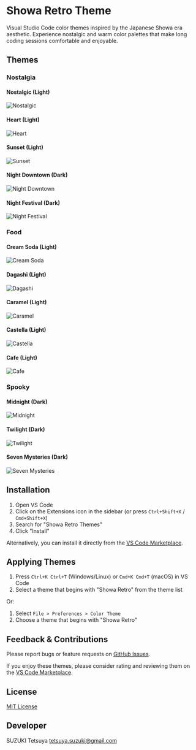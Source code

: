 # Showa Retro Theme

Visual Studio Code color themes inspired by the Japanese Showa era aesthetic. Experience nostalgic and warm color palettes that make long coding sessions comfortable and enjoyable.

## Themes

### Nostalgia

#### Nostalgic (Light)
![Nostalgic](https://github.com/user-attachments/assets/1a8ddfeb-5498-4fbb-90eb-34d9da50564d)

#### Heart (Light)
![Heart](https://github.com/user-attachments/assets/c4f11f76-a1e5-482a-8b8f-147ffc9a88b0)

#### Sunset (Light)
![Sunset](https://github.com/user-attachments/assets/af902d74-33e8-416d-b629-abc445185fa1)


#### Night Downtown (Dark)
![Night Downtown](https://github.com/user-attachments/assets/697a5eaa-3629-44f1-a141-f18cc29c6f48)

#### Night Festival (Dark)
![Night Festival](https://github.com/user-attachments/assets/6a21dc9f-db1d-4352-a086-a7cf6c83d2a5)

### Food

#### Cream Soda (Light)
![Cream Soda](https://github.com/user-attachments/assets/fa5d6b37-d12e-4a87-8b65-8bbaf894904f)

#### Dagashi (Light)
![Dagashi](https://github.com/user-attachments/assets/bd42bd62-a133-439e-a90d-49d1319174f5)

#### Caramel (Light)
![Caramel](https://github.com/user-attachments/assets/dc26df9d-cced-4512-957d-394b4d0922aa)


#### Castella (Light)
![Castella](https://github.com/user-attachments/assets/d59a444c-7130-4826-9b7e-772176bc56b2)


#### Cafe (Light)
![Cafe](https://github.com/user-attachments/assets/cba08c06-43f7-4731-aa25-c48ec70e9a87)


### Spooky

#### Midnight (Dark)
![Midnight](https://github.com/user-attachments/assets/541a0663-10ba-4066-bab0-521dcfcbcb4f)

#### Twilight (Dark)
![Twilight](https://github.com/user-attachments/assets/f69b543e-d0bc-46b6-81d9-7035cfbbf5f2)

#### Seven Mysteries (Dark)
![Seven Mysteries](https://github.com/user-attachments/assets/85bf5ee4-ac2c-419b-9dc0-d68962ce81e8)


## Installation

1. Open VS Code
2. Click on the Extensions icon in the sidebar (or press `Ctrl+Shift+X` / `Cmd+Shift+X`)
3. Search for "Showa Retro Themes"
4. Click "Install"

Alternatively, you can install it directly from the [VS Code Marketplace](https://marketplace.visualstudio.com/items?itemName=showa-retro-themes).

## Applying Themes

1. Press `Ctrl+K Ctrl+T` (Windows/Linux) or `Cmd+K Cmd+T` (macOS) in VS Code
2. Select a theme that begins with "Showa Retro" from the theme list

Or:

1. Select `File > Preferences > Color Theme`
2. Choose a theme that begins with "Showa Retro"

## Feedback & Contributions

Please report bugs or feature requests on [GitHub Issues](https://github.com/szktty/showa-retro-vscode-theme/issues).

If you enjoy these themes, please consider rating and reviewing them on the [VS Code Marketplace](https://marketplace.visualstudio.com/items?itemName=showa-retro-themes).

## License

[MIT License](LICENSE)

## Developer

SUZUKI Tetsuya <tetsuya.suzuki@gmail.com>
